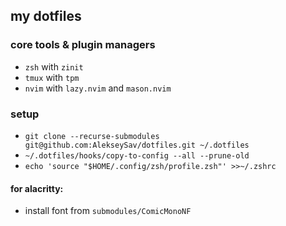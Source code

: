 ## my dotfiles

### core tools & plugin managers

- `zsh` with `zinit`
- `tmux` with `tpm`
- `nvim` with `lazy.nvim` and `mason.nvim`

### setup

- `git clone --recurse-submodules git@github.com:AlekseySav/dotfiles.git ~/.dotfiles`
- `~/.dotfiles/hooks/copy-to-config --all --prune-old`
- `echo 'source "$HOME/.config/zsh/profile.zsh"' >>~/.zshrc`

#### for alacritty:

- install font from `submodules/ComicMonoNF`
